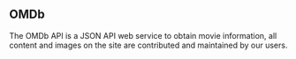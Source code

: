 ## OMDb
The OMDb API is a JSON API web service to obtain movie information, all content and images on the site are contributed and maintained by our users. 
